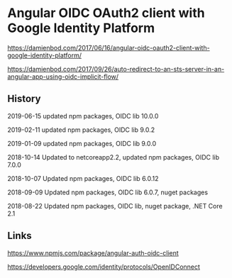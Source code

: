 # Angular OIDC OAuth2 client with Google Identity Platform

https://damienbod.com/2017/06/16/angular-oidc-oauth2-client-with-google-identity-platform/

https://damienbod.com/2017/09/26/auto-redirect-to-an-sts-server-in-an-angular-app-using-oidc-implicit-flow/

## History

2019-06-15 updated npm packages, OIDC lib 10.0.0

2019-02-11 updated npm packages, OIDC lib 9.0.2

2019-01-09 updated npm packages, OIDC lib 9.0.0

2018-10-14 Updated to netcoreapp2.2, updated npm packages, OIDC lib 7.0.0

2018-10-07 Updated npm packages, OIDC lib 6.0.12

2018-09-09 Updated npm packages, OIDC lib 6.0.7, nuget packages

2018-08-22 Updated npm packages, OIDC lib, nuget package, .NET Core 2.1

## Links

https://www.npmjs.com/package/angular-auth-oidc-client

https://developers.google.com/identity/protocols/OpenIDConnect
